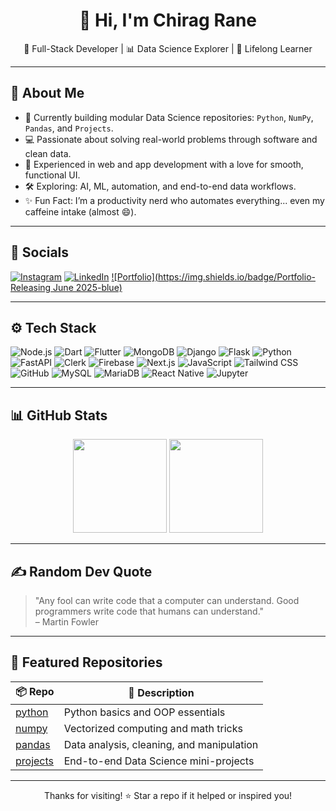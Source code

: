 <h1 align="center">👋 Hi, I'm Chirag Rane</h1>
<p align="center">🚀 Full-Stack Developer | 📊 Data Science Explorer | 🧠 Lifelong Learner</p>

---

## 🐍 About Me

- 🔭 Currently building modular Data Science repositories: `Python`, `NumPy`, `Pandas`, and `Projects`.
- 💻 Passionate about solving real-world problems through software and clean data.
- 📱 Experienced in web and app development with a love for smooth, functional UI.
- 🛠 Exploring: AI, ML, automation, and end-to-end data workflows.
- ✨ Fun Fact: I’m a productivity nerd who automates everything... even my caffeine intake (almost 😄).

---

## 📲 Socials

[![Instagram](https://img.shields.io/badge/Instagram-%23E4405F.svg?style=for-the-badge&logo=instagram&logoColor=white)](https://www.instagram.com/chiragrane04/)
[![LinkedIn](https://img.shields.io/badge/LinkedIn-%230077B5.svg?style=for-the-badge&logo=linkedin&logoColor=white)](https://www.linkedin.com/in/chirag-rane-2a7ba5270/)
[![Portfolio](https://img.shields.io/badge/Portfolio-Releasing June 2025-blue)](#)<!-- optional -->

---

## ⚙️ Tech Stack

![Node.js](https://img.shields.io/badge/Node.js-339933?style=for-the-badge&logo=nodedotjs&logoColor=white)
![Dart](https://img.shields.io/badge/Dart-0175C2?style=for-the-badge&logo=dart&logoColor=white)
![Flutter](https://img.shields.io/badge/Flutter-02569B?style=for-the-badge&logo=flutter&logoColor=white)
![MongoDB](https://img.shields.io/badge/MongoDB-47A248?style=for-the-badge&logo=mongodb&logoColor=white)
![Django](https://img.shields.io/badge/Django-092E20?style=for-the-badge&logo=django&logoColor=white)
![Flask](https://img.shields.io/badge/Flask-000000?style=for-the-badge&logo=flask&logoColor=white)
![Python](https://img.shields.io/badge/Python-3776AB?style=for-the-badge&logo=python&logoColor=white)
![FastAPI](https://img.shields.io/badge/FastAPI-009688?style=for-the-badge&logo=fastapi&logoColor=white)
![Clerk](https://img.shields.io/badge/Clerk-3E1E50?style=for-the-badge&logo=clerk&logoColor=white)
![Firebase](https://img.shields.io/badge/Firebase-FFCA28?style=for-the-badge&logo=firebase&logoColor=black)
![Next.js](https://img.shields.io/badge/Next.js-000000?style=for-the-badge&logo=nextdotjs&logoColor=white)
![JavaScript](https://img.shields.io/badge/JavaScript-F7DF1E?style=for-the-badge&logo=javascript&logoColor=black)
![Tailwind CSS](https://img.shields.io/badge/Tailwind_CSS-06B6D4?style=for-the-badge&logo=tailwindcss&logoColor=white)
![GitHub](https://img.shields.io/badge/GitHub-181717?style=for-the-badge&logo=github&logoColor=white)
![MySQL](https://img.shields.io/badge/MySQL-4479A1?style=for-the-badge&logo=mysql&logoColor=white)
![MariaDB](https://img.shields.io/badge/MariaDB-003545?style=for-the-badge&logo=mariadb&logoColor=white)
![React Native](https://img.shields.io/badge/React_Native-20232A?style=for-the-badge&logo=react&logoColor=61DAFB)
![Jupyter](https://img.shields.io/badge/Jupyter-Notebook-orange?style=for-the-badge&logo=Jupyter&logoColor=white)


---

## 📊 GitHub Stats

<!-- GitHub stats with streak and language usage -->
<div align="center">
  <img height="150em" src="https://github-readme-stats.vercel.app/api?username=heychirag-ds&show_icons=true&theme=tokyonight" />
  <img height="150em" src="https://github-readme-stats.vercel.app/api/top-langs/?username=heychirag-ds&layout=compact&theme=tokyonight" />
</div>

---

## ✍️ Random Dev Quote

> "Any fool can write code that a computer can understand. Good programmers write code that humans can understand."  
> – Martin Fowler

---

## 🧩 Featured Repositories

| 📦 Repo | 📌 Description |
|--------|----------------|
| [python](https://github.com/heychirag-ds/Python.git) | Python basics and OOP essentials |
| [numpy](https://github.com/heychirag-ds/Numpy.git) | Vectorized computing and math tricks |
| [pandas](https://github.com/heychirag-ds/Pandas.git) | Data analysis, cleaning, and manipulation |
| [projects](https://github.com/heychirag-ds/Projects.git) | End-to-end Data Science mini-projects |

---

<p align="center">
  Thanks for visiting! ⭐ Star a repo if it helped or inspired you!
</p>
